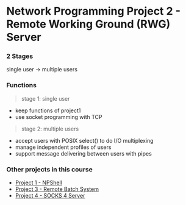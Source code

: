 Network Programming Project 2 - Remote Working Ground (RWG) Server
===
### 2 Stages
single user -> multiple users

### Functions
> stage 1: single user

- keep functions of project1
- use socket programming with TCP

> stage 2: multiple users

- accept users with POSIX select() to do I/O multiplexing
- manage independent profiles of users
- support message delivering between users with pipes

### Other projects in this course
- [Project 1 - NPShell](https://github.com/yhyeh/NP_Project1)
- [Project 3 - Remote Batch System](https://github.com/yhyeh/NP_Project3)
- [Project 4 - SOCKS 4 Server](https://github.com/yhyeh/NP_Project4)
